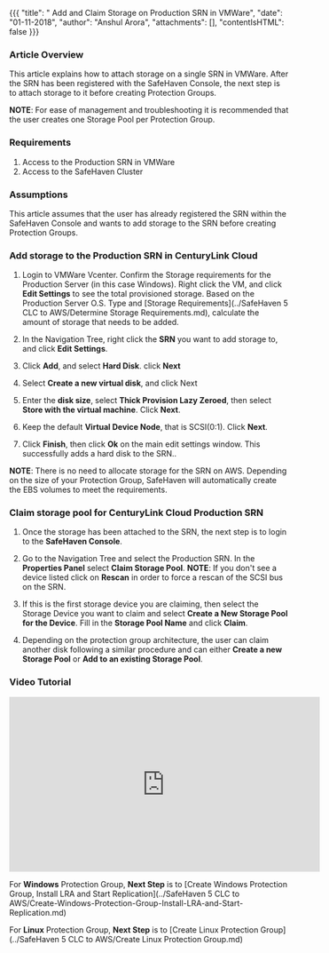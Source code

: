 {{{
  "title": " Add and Claim Storage on Production SRN in VMWare",
  "date": "01-11-2018",
  "author": "Anshul Arora",
  "attachments": [],
  "contentIsHTML": false
}}}

### Article Overview
This article explains how to attach storage on a single SRN in VMWare. After the SRN has been registered with the SafeHaven Console, the next step is to attach storage to it before creating Protection Groups.

**NOTE**: For ease of management and troubleshooting it is recommended that the user creates one Storage Pool per Protection Group.

### Requirements
1. Access to the Production SRN in VMWare
2. Access to the SafeHaven Cluster

### Assumptions
This article assumes that the user has already registered the SRN within the SafeHaven Console and wants to add storage to the SRN before creating Protection Groups.

### Add storage to the Production SRN in CenturyLink Cloud
1. Login to VMWare Vcenter. Confirm the Storage requirements for the Production Server (in this case Windows). Right click the VM, and click **Edit Settings** to see the total provisioned storage. Based on the Production Server O.S. Type and [Storage Requirements](../SafeHaven 5 CLC to AWS/Determine Storage Requirements.md), calculate the amount of storage that needs to be added.

2. In the Navigation Tree, right click the **SRN** you want to add storage to, and click **Edit Settings**.
3. Click **Add**, and select **Hard Disk**. click **Next**

4. Select **Create a new virtual disk**, and click Next

5. Enter the **disk size**, select **Thick Provision Lazy Zeroed**, then select **Store with the virtual machine**. Click **Next**.

6. Keep the default **Virtual Device Node**, that is SCSI(0:1). Click **Next**.

7. Click **Finish**, then click **Ok** on the main edit settings window. This successfully adds a hard disk to the SRN..


**NOTE**: There is no need to allocate storage for the SRN on AWS. Depending on the size of your Protection Group, SafeHaven will automatically create the EBS volumes to meet the requirements.

### Claim storage pool for CenturyLink Cloud Production SRN
1. Once the storage has been attached to the SRN, the next step is to login to the **SafeHaven Console**.
2. Go to the Navigation Tree and select the Production SRN. In the **Properties Panel** select **Claim Storage Pool**.
**NOTE**: If you don't see a device listed click on **Rescan** in order to force a rescan of the SCSI bus on the SRN.

3. If this is the first storage device you are claiming, then select the Storage Device you want to claim and select **Create a New Storage Pool for the Device**. Fill in the **Storage Pool Name** and click **Claim**.

4. Depending on the protection group architecture, the user can claim another disk following a similar procedure and can either **Create a new Storage Pool** or **Add to an existing Storage Pool**.

### Video Tutorial
<p>
<iframe width="560" height="315" src="https://www.youtube.com/embed/VlOcxORVAkI" frameborder="0" allow="autoplay; encrypted-media" allowfullscreen></iframe>
</p>

For **Windows** Protection Group, **Next Step** is to [Create Windows Protection Group, Install LRA and Start Replication](../SafeHaven 5 CLC to AWS/Create-Windows-Protection-Group-Install-LRA-and-Start-Replication.md)

For **Linux** Protection Group, **Next Step** is to [Create Linux Protection Group](../SafeHaven 5 CLC to AWS/Create Linux Protection Group.md)
